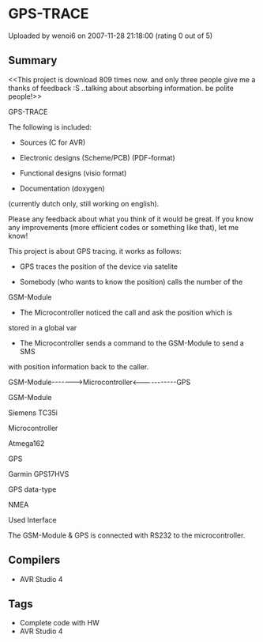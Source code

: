 # GPS-TRACE

Uploaded by wenoi6 on 2007-11-28 21:18:00 (rating 0 out of 5)

## Summary

<<This project is download 809 times now. and only three people give me a thanks of feedback :S ..talking about absorbing information. be polite people!>>


GPS-TRACE


The following is included:  

- Sources (C for AVR)  

- Electronic designs (Scheme/PCB) (PDF-format)  

- Functional designs (visio format)  

- Documentation (doxygen)  

(currently dutch only, still working on english).


Please any feedback about what you think of it would be great. If you know any improvements (more efficient codes or something like that), let me know!


This project is about GPS tracing. it works as follows:  

- GPS traces the position of the device via satelite  

- Somebody (who wants to know the position) calls the number of the  

GSM-Module  

- The Microcontroller noticed the call and ask the position which is  

stored in a global var  

- The Microcontroller sends a command to the GSM-Module to send a SMS  

with position information back to the caller.


GSM-Module------->Microcontroller<-----------GPS


GSM-Module  

Siemens TC35i


Microcontroller  

Atmega162


GPS  

Garmin GPS17HVS


GPS data-type  

NMEA


Used Interface  

The GSM-Module & GPS is connected with RS232 to the microcontroller.

## Compilers

- AVR Studio 4

## Tags

- Complete code with HW
- AVR Studio 4
